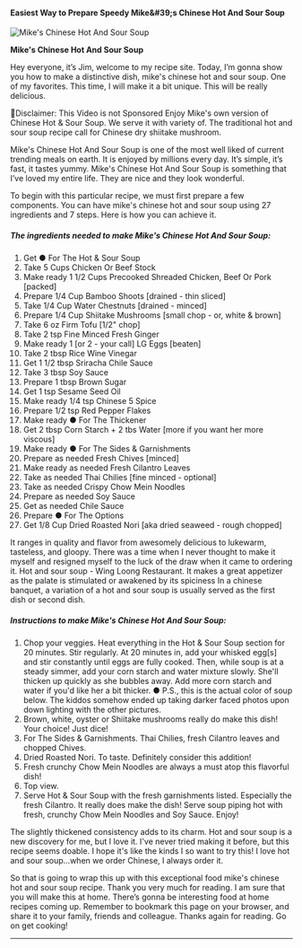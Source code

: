             

#### Easiest Way to Prepare Speedy Mike&amp;#39;s Chinese Hot And Sour Soup

![Mike's Chinese Hot And Sour Soup](https://img-global.cpcdn.com/recipes/41ba377aed0f57d3/751x532cq70/mikes-chinese-hot-and-sour-soup-recipe-main-photo.jpg)

**Mike's Chinese Hot And Sour Soup**

Hey everyone, it’s Jim, welcome to my recipe site. Today, I’m gonna show you how to make a distinctive dish, mike's chinese hot and sour soup. One of my favorites. This time, I will make it a bit unique. This will be really delicious.

📍Disclaimer: This Video is not Sponsored Enjoy Mike's own version of Chinese Hot & Sour Soup. We serve it with variety of. The traditional hot and sour soup recipe call for Chinese dry shiitake mushroom.

Mike's Chinese Hot And Sour Soup is one of the most well liked of current trending meals on earth. It is enjoyed by millions every day. It’s simple, it’s fast, it tastes yummy. Mike's Chinese Hot And Sour Soup is something that I’ve loved my entire life. They are nice and they look wonderful.

To begin with this particular recipe, we must first prepare a few components. You can have mike's chinese hot and sour soup using 27 ingredients and 7 steps. Here is how you can achieve it.

##### The ingredients needed to make Mike's Chinese Hot And Sour Soup:

1.  Get ● For The Hot & Sour Soup
2.  Take 5 Cups Chicken Or Beef Stock
3.  Make ready 1 1/2 Cups Precooked Shreaded Chicken, Beef Or Pork \[packed\]
4.  Prepare 1/4 Cup Bamboo Shoots \[drained - thin sliced\]
5.  Take 1/4 Cup Water Chestnuts \[drained - minced\]
6.  Prepare 1/4 Cup Shiitake Mushrooms \[small chop - or, white & brown\]
7.  Take 6 oz Firm Tofu \[1/2" chop\]
8.  Take 2 tsp Fine Minced Fresh Ginger
9.  Make ready 1 \[or 2 - your call\] LG Eggs \[beaten\]
10.  Take 2 tbsp Rice Wine Vinegar
11.  Get 1 1/2 tbsp Sriracha Chile Sauce
12.  Take 3 tbsp Soy Sauce
13.  Prepare 1 tbsp Brown Sugar
14.  Get 1 tsp Sesame Seed Oil
15.  Make ready 1/4 tsp Chinese 5 Spice
16.  Prepare 1/2 tsp Red Pepper Flakes
17.  Make ready ● For The Thickener
18.  Get 2 tbsp Corn Starch + 2 tbs Water \[more if you want her more viscous\]
19.  Make ready ● For The Sides & Garnishments
20.  Prepare as needed Fresh Chives \[minced\]
21.  Make ready as needed Fresh Cilantro Leaves
22.  Take as needed Thai Chilies \[fine minced - optional\]
23.  Take as needed Crispy Chow Mein Noodles
24.  Prepare as needed Soy Sauce
25.  Get as needed Chile Sauce
26.  Prepare ● For The Options
27.  Get 1/8 Cup Dried Roasted Nori \[aka dried seaweed - rough chopped\]

It ranges in quality and flavor from awesomely delicious to lukewarm, tasteless, and gloopy. There was a time when I never thought to make it myself and resigned myself to the luck of the draw when it came to ordering it. Hot and sour soup - Wing Loong Restaurant. It makes a great appetizer as the palate is stimulated or awakened by its spiciness In a chinese banquet, a variation of a hot and sour soup is usually served as the first dish or second dish.

##### Instructions to make Mike's Chinese Hot And Sour Soup:

1.  Chop your veggies. Heat everything in the Hot & Sour Soup section for 20 minutes. Stir regularly. At 20 minutes in, add your whisked egg\[s\] and stir constantly until eggs are fully cooked. Then, while soup is at a steady simmer, add your corn starch and water mixture slowly. She'll thicken up quickly as she bubbles away. Add more corn starch and water if you'd like her a bit thicker. ● P.S., this is the actual color of soup below. The kiddos somehow ended up taking darker faced photos upon down lighting with the other pictures.
2.  Brown, white, oyster or Shiitake mushrooms really do make this dish! Your choice! Just dice!
3.  For The Sides & Garnishments. Thai Chilies, fresh Cilantro leaves and chopped Chives.
4.  Dried Roasted Nori. To taste. Definitely consider this addition!
5.  Fresh crunchy Chow Mein Noodles are always a must atop this flavorful dish!
6.  Top view.
7.  Serve Hot & Sour Soup with the fresh garnishments listed. Especially the fresh Cilantro. It really does make the dish! Serve soup piping hot with fresh, crunchy Chow Mein Noodles and Soy Sauce. Enjoy!

The slightly thickened consistency adds to its charm. Hot and sour soup is a new discovery for me, but I love it. I've never tried making it before, but this recipe seems doable. I hope it's like the kinds I so want to try this! I love hot and sour soup…when we order Chinese, I always order it.

So that is going to wrap this up with this exceptional food mike's chinese hot and sour soup recipe. Thank you very much for reading. I am sure that you will make this at home. There’s gonna be interesting food at home recipes coming up. Remember to bookmark this page on your browser, and share it to your family, friends and colleague. Thanks again for reading. Go on get cooking!

* * *